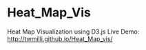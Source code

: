 # Heat_Map_Vis
Heat Map Visualization using D3.js
Live Demo: http://twmilli.github.io/Heat_Map_vis/
